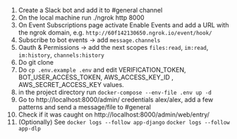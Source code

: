 1. Create a Slack bot and add it to #general channel
2. On the local machine run ./ngrok http 8000
3. On Event Subscriptions page activate Enable Events and add a URL with the ngrok domain, e.g. 
`http://60f142130650.ngrok.io/event/hook/`
4. Subscribe to bot events -> add `message.channels`
5. Oauth & Permissions -> add the next scopes
`files:read`, `im:read`, `im:history`, `channels:history`
6. Do git clone
7. Do `cp .env.example .env` and edit VERIFICATION_TOKEN, BOT_USER_ACCESS_TOKEN, AWS_ACCESS_KEY_ID , AWS_SECRET_ACCESS_KEY values.
8. in the project directory run `docker-compose --env-file .env up -d`
9. Go to http://localhost:8000/admin/ credentials alex/alex, add a few patterns and send a message/file to #general
10. Check if it was caught on http://localhost:8000/admin/web/entry/
11. (Optionally) See `docker logs --follow app-django`
`docker logs --follow app-dlp`


